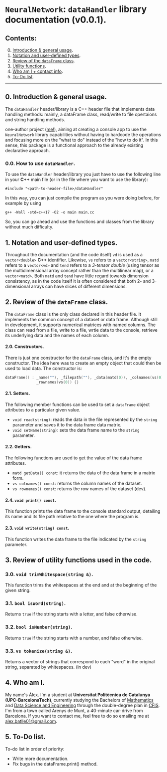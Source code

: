 # `NeuralNetwork`: `dataHandler` library documentation (v0.0.1).
## Contents:
0. [Introduction & general usage](#0-introduction-&-general-usage).
1. [Notation and user-defined types](#1-notation-and-user-defined-types).
2. [Review of the `dataFrame` class](#2-review-of-the-dataFrame-class).
3. [Utility functions](#3-review-of-utility-functions-used-in-the-code).
4. [Who am I + contact info](#4-who-am-i).
5. [To-Do list](#5-to-do-list).

----------

## 0. Introduction & general usage.
The `dataHandler` header/library is a C++ header file that implements data handling methods: mainly, a dataFrame class, read/write to file opertaions and string handling methods.

one-author project ([me!](#2-who-am-i)), aiming at creating a console app to use the `NeuralNetwork` library capabilities without having to hardcode the operations and focusing more on the "what to do" instead of the "how to do it". In this sense, this package is a functional approach to the already existing declarative approach.

### 0.0. How to use `dataHandler`.
To use the `dataHandler` header/library you just have to use the following line in your **C++** main file (or in the file where you want to use the library):
```{c++}
#include "<path-to-header-file>/dataHandler"
```
In this way, you can just compile the program as you were doing before, for example by using
```{sh}
g++ -Wall -std=c++17 -O2 -o main main.cc
```
So, you can go ahead and use the functions and classes from the library without much difficulty.

## 1. Notation and user-defined types.
Throughout the documentation (and the code itself) `vd` is used as a `vector<double>` **C++** identifier. Likewise, `vs` refers to a `vector<string>`, `matd` refers to a `vector<vd>` and `tend` refers to a *3-tensor double* (using tensor as the multidimensional array concept rather than the multilinear map), or a `vector<matd>`. Both `matd` and `tend` have little regard towards dimension consistency, as in the code itself it is often considered that both 2- and 3-dimensional arrays can have slices of different dimensions.

## 2. Review of the `dataFrame` class.

The `dataFrame` class is the only class declared in this header file. It implements the common concept of a dataset or data frame. Although still in development, it supports numerical matrices with named columns. The class can read from a file, write to a file, wrtie data to the console, retrieve its underlying data and the names of each column.

#### 2.0. Constructors.
There is just one constructor for the `dataFrame` class, and it's the empty constructor. The idea here was to create an empty object that could then be used to load data. The constructor is:

```c++
dataFrame() : _name(""), _filepath(""), _data(matd(0)), _colnames(vs(0)),
              _rownames(vs(0)) {}
```

#### 2.1. Setters.
The following member functions can be used to set a `dataFrame` object attributes to a particular given value.
- `void read(string)`: reads the data in the file represented by the `string` parameter and saves it to the data frame data matrix.
- `void setName(string)`: sets the data frame name to the `string` parameter.

#### 2.2. Getters.
The following functions are used to get the value of the data frame attributes.
- `matd getData() const`: it returns the data of the data frame in a matrix form.
- `vs colnames() const`: returns the column names of the dataset.
- `vs rownames() const`: returns the row names of the dataset (dev).

#### 2.4. `void print() const`.
This function prints the data frame to the console standard output, detailing its name and its file path relative to the one where the program is.

#### 2.3. `void write(string) const`.
This function writes the data frame to the file indicated by the `string` parameter.

## 3. Review of utility functions used in the code.

### 3.0. `void trimWhitespace(string &)`.
This function trims the whitespaces at the end and at the beginning of the given string.

### 3.1. `bool isWord(string)`.
Returns `true` if the string starts with a letter, and false otherwise.

### 3.2. `bool isNumber(string)`.
Returns `true` if the string starts with a number, and false otherwise.

### 3.3. `vs tokenize(string &)`.
Returns a vector of strings that correspond to each "word" in the original string, separated by whitespaces. (in dev)

## 4. Who am I.
My name's Àlex. I'm a student at **Universitat Politècnica de Catalunya (UPC-BarcelonaTech)**, currently studying the Bachelors of [Mathematics](https://www.fme.upc.edu/en/studies/degrees/bachelors-degree-in-mathematics-1) and [Data Science and Engineering](https://www.dse.upc.edu) through the double-degree plan in [CFIS](https://www.cfis.upc.edu). I'm from a town called Arenys de Munt, a 40-minute car-drive from Barcelona. If you want to contact me, feel free to do so emailing me at [alex.batlle01@gmail.com](mailto:alex.batlle01@gmail.com?subject=GitHub%20NeuralNetwork%20contact).

## 5. To-Do list.
To-do list in order of priority:

- Write more documentation.
- Fix bugs in the dataFrame.print() method.
